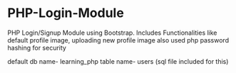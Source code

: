 # PHP-Login-Module
PHP Login/Signup Module using Bootstrap. Includes Functionalities like default profile image, uploading new profile image also used php password hashing for security 

default db name- learning_php 
table name- users (sql file included for this) 

